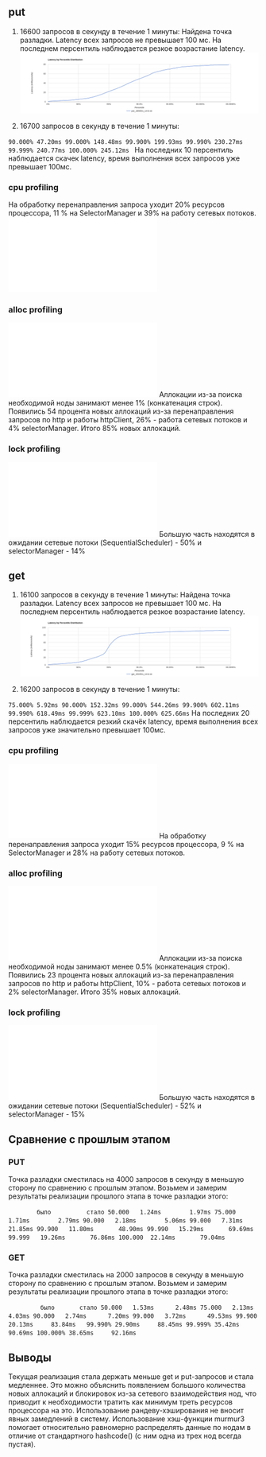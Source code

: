 ## put

1. 16600 запросов в секунду в течение 1 минуты:
   Найдена точка разладки. Latency всех запросов не превышает 100 мс.
   На последнем персентиль наблюдается резкое возрастание latency.
   ![put_16600rs_1min.png](put_16600rs_1min.png)

2. 16700 запросов в секунду в течение 1 минуты:

`90.000% 47.20ms
99.000% 148.48ms
99.900% 199.93ms
99.990% 230.27ms
99.999% 240.77ms
100.000% 245.12ms
`
На последних 10 персентиль наблюдается скачек latency, время выполнения всех запросов уже превышает 100мс.

### cpu profiling

На обработку перенаправления запроса уходит 20% ресурсов процессора, 11 % на SelectorManager и 39% на работу сетевых
потоков.
![cpu](../profiler_results/stage3/put_16600rs_cpu.html)

### alloc profiling

![alloc](../profiler_results/stage3/put_16600rs_alloc.html)
Аллокации из-за поиска необходимой ноды занимают менее 1% (конкатенация строк).
Появились 54 процента новых аллокаций из-за перенаправления запросов по http и работы httpClient, 26% - работа сетевых
потоков и 4% selectorManager. Итого 85% новых аллокаций.

### lock profiling

![lock](../profiler_results/stage3/put_16600rs_lock.html)
Большую часть находятся в ожидании сетевые потоки (SequentialScheduler) - 50% и selectorManager - 14%

## get

1. 16100 запросов в секунду в течение 1 минуты:
   Найдена точка разладки. Latency всех запросов не превышает 100 мс.
   На последнем персентиль наблюдается резкое возрастание latency.
   ![get_16100rs_1min.png](get_16100rs_1min.png)

2. 16200 запросов в секунду в течение 1 минуты:

`
75.000% 5.92ms
90.000% 152.32ms
99.000% 544.26ms
99.900% 602.11ms
99.990% 618.49ms
99.999% 623.10ms
100.000% 625.66ms
`
На последних 20 персентиль наблюдается резкий скачёк latency, время выполнения всех запросов уже значительно
превышает 100мс.

### cpu profiling

![cpu](../profiler_results/stage3/get_16100rs_cpu.html)
На обработку перенаправления запроса уходит 15% ресурсов процессора, 9 % на SelectorManager и 28% на работу сетевых
потоков.

### alloc profiling

![alloc](../profiler_results/stage3/get_16100rs_alloc.html)
Аллокации из-за поиска необходимой ноды занимают менее 0.5% (конкатенация строк).
Появились 23 процента новых аллокаций из-за перенаправления запросов по http и работы httpClient, 10% - работа сетевых
потоков и 2% selectorManager. Итого 35% новых аллокаций.

### lock profiling

![lock](../profiler_results/stage3/get_16100rs_lock.html)
Большую часть находятся в ожидании сетевые потоки (SequentialScheduler) - 52% и selectorManager - 15%

## Сравнение с прошлым этапом

### PUT
Точка разладки сместилась на 4000 запросов в секунду в меньшую сторону по сравнению с прошлым этапом.
Возьмем и замерим результаты реализации прошлого этапа в точке разладки этого:

`         было          стало
50.000   1.24ms        1.97ms
75.000   1.71ms        2.79ms
90.000   2.18ms        5.06ms
99.000   7.31ms        21.85ms
99.900   11.80ms       48.90ms
99.990   15.29ms       69.69ms
99.999   19.26ms       76.86ms
100.000  22.14ms       79.04ms
`


### GET
Точка разладки сместилась на 2000 запросов в секунду в меньшую сторону по сравнению с прошлым этапом.
Возьмем и замерим результаты реализации прошлого этапа в точке разладки этого:

`          было       стало
50.000   1.53ms      2.48ms
75.000   2.13ms      4.03ms
90.000   2.74ms      7.20ms
99.000   3.72ms      49.53ms
99.900   20.13ms     83.84ms  
99.990% 29.90ms     88.45ms
99.999% 35.42ms     90.69ms
100.000% 38.65ms     92.16ms
`
## Выводы
Текущая реализация стала держать меньше get и put-запросов и стала медленнее. Это можно объяснить появлением большого 
количества новых аллокаций и блокировок из-за сетевого взаимодействия нод, что приводит к необходимости тратить как 
минимум треть ресурсов процессора на это. Использование рандеву-хэширования не вносит явных замедлений в систему.
Использование хэш-функции murmur3 помогает относительно равномерно распределять данные по нодам в отличие от 
стандартного hashcode() (с ним одна из трех нод всегда пустая).



